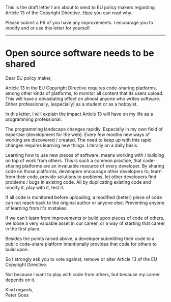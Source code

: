 This is the draft letter I am about to send to EU policy makers regarding Article 
13 of the Copyright Directive. [Here](https://blog.github.com/2018-03-14-eu-proposal-upload-filters-code/) 
you can read why.

Please submit a PR of you have any improvements. I encourage you to modify and
or use this letter for yourself.

---

# Open source software needs to be shared

Dear EU policy maker,

Article 13 in the EU Copyright Directive requires code-sharing platforms, among 
other kinds of platforms, to monitor all content that its users upload. This 
will have a devastating effect on almost anyone who writes software. Either
professionally, (especially) as a student or as a hobbyist.

In this letter, I will explain the impact Article 13 will have on my life as a 
programming professional.

The programming landscape changes rapidly. Especially in my own field of 
expertise (development for the web). Every few months new ways of working are 
discovered / created. The need to keep up with this rapid changes requires 
learning new things. Literally on a daily basis.

Learning how to use new pieces of software, means working with / building on top
of work from others. This is such a common practice, that code-sharing platforms
are an invaluable resource of every developer. By sharing code on those 
platforms, developers encourage other developers to; learn from their code, 
provide solutions to problems, let other developers find problems / bugs in 
existing code. All by duplicating existing code and modify it, play with it, 
test it.

If all code is monitored before uploading, a modified (better) piece of code can
not reach back to the original author or anyone else. Preventing anyone of 
learning from it's mistakes.

If we can't learn from improvements or build upon pieces of code of others,
we loose a very valuable asset in our career, or a way of starting that career
in the first place.

Besides the points raised above, a developer submitting their code to a public
code-share platform intentionally provides that code for others to build upon.

So I strongly ask you to vote against, remove or alter Article 13 of the EU 
Copyright Directive.

Not because I want to play with code from others, but 
because my career depends on it.

Kind regards,  
Peter Goes
